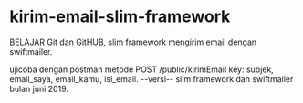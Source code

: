 # kirim-email-slim-framework
BELAJAR Git dan GitHUB,
slim framework mengirim email dengan swiftmailer.

ujicoba dengan postman metode POST
/public/kirimEmail
key:
subjek,
email_saya,
email_kamu,
isi_email.
--versi-- slim framework dan swiftmailer bulan juni 2019.

